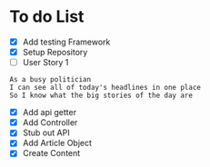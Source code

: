 # To do List

- [X] Add testing Framework
- [X] Setup Repository
- [ ] User Story 1
```
As a busy politician
I can see all of today's headlines in one place
So I know what the big stories of the day are
```
- [X] Add api getter
- [X] Add Controller
- [X] Stub out API
- [X] Add Article Object
- [X] Create Content
